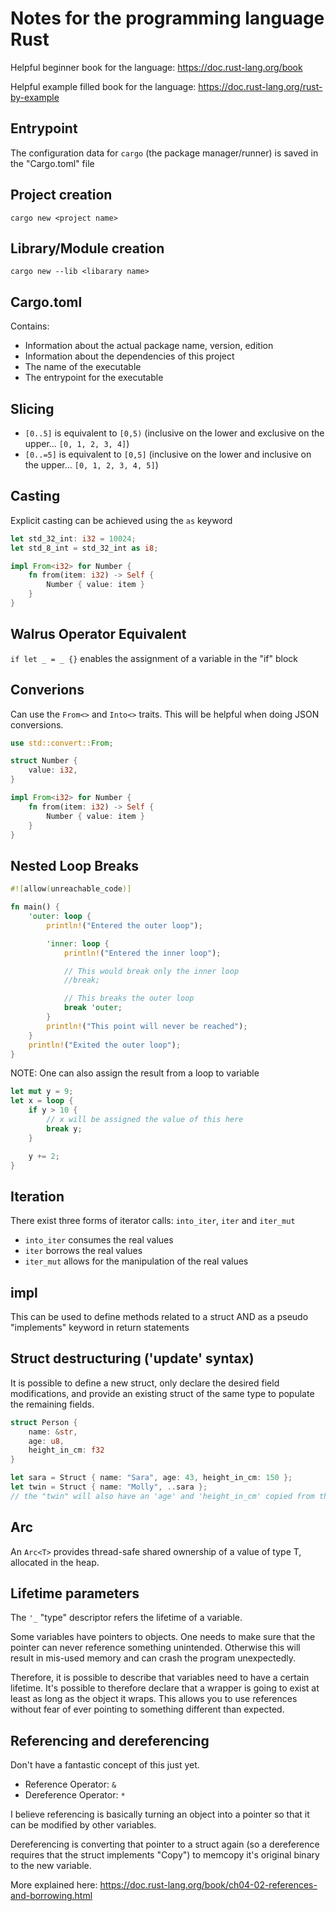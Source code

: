 # Notes for the programming language Rust
Helpful beginner book for the language: https://doc.rust-lang.org/book

Helpful example filled book for the language: https://doc.rust-lang.org/rust-by-example

## Entrypoint
The configuration data for `cargo` (the package manager/runner) is saved in the "Cargo.toml" file


## Project creation

`cargo new <project name>`

## Library/Module creation

`cargo new --lib <libarary name>`


## Cargo.toml

Contains:
* Information about the actual package name, version, edition
* Information about the dependencies of this project
* The name of the executable
* The entrypoint for the executable

## Slicing

* `[0..5]` is equivalent to `[0,5)` (inclusive on the lower and exclusive on the upper... `[0, 1, 2, 3, 4]`)
* `[0..=5]` is equivalent to `[0,5]` (inclusive on the lower and inclusive on the upper... `[0, 1, 2, 3, 4, 5]`)

## Casting

Explicit casting can be achieved using the `as` keyword

```rust
let std_32_int: i32 = 10024;
let std_8_int = std_32_int as i8; 
```

```rust
impl From<i32> for Number {
    fn from(item: i32) -> Self {
        Number { value: item }
    }
}
```

## Walrus Operator Equivalent

`if let _ = _ {}` enables the assignment of a variable in the "if" block


## Converions

Can use the `From<>` and `Into<>` traits. This will be helpful when doing JSON conversions.

```rust
use std::convert::From;

struct Number {
    value: i32,
}

impl From<i32> for Number {
    fn from(item: i32) -> Self {
        Number { value: item }
    }
}
```

## Nested Loop Breaks

```rust
#![allow(unreachable_code)]

fn main() {
    'outer: loop {
        println!("Entered the outer loop");

        'inner: loop {
            println!("Entered the inner loop");

            // This would break only the inner loop
            //break;

            // This breaks the outer loop
            break 'outer;
        }
        println!("This point will never be reached");
    }
    println!("Exited the outer loop");
}
```

NOTE: One can also assign the result from a loop to variable

```rust
let mut y = 9;
let x = loop { 
    if y > 10 {
        // x will be assigned the value of this here
        break y;
    }

    y += 2;
}
```

## Iteration

There exist three forms of iterator calls: `into_iter`, `iter` and `iter_mut`
* `into_iter` consumes the real values
* `iter` borrows the real values
* `iter_mut` allows for the manipulation of the real values

## impl

This can be used to define methods related to a struct AND as a pseudo "implements" keyword in return statements

## Struct destructuring ('update' syntax)

It is possible to define a new struct, only declare the desired field modifications, and provide an existing struct of the same type to populate the remaining fields.

```rust
struct Person {
    name: &str,
    age: u8,
    height_in_cm: f32
}

let sara = Struct { name: "Sara", age: 43, height_in_cm: 150 };
let twin = Struct { name: "Molly", ..sara };
// the "twin" will also have an 'age' and 'height_in_cm' copied from the sara instance 
```

## Arc

An `Arc<T>` provides thread-safe shared ownership of a value of type T, allocated in the heap.

## Lifetime parameters

The `'_` "type" descriptor refers the lifetime of a variable.

Some variables have pointers to objects. One needs to make sure that the pointer can never reference something unintended.
Otherwise this will result in mis-used memory and can crash the program unexpectedly.

Therefore, it is possible to describe that variables need to have a certain lifetime. It's possible to therefore declare that a wrapper is going to exist at least as long as the object it wraps. This allows you to use references without fear of ever pointing to something different than expected.

## Referencing and dereferencing

Don't have a fantastic concept of this just yet.

* Reference Operator: `&` 
* Dereference Operator: `*`

I believe referencing is basically turning an object into a pointer so that it can be modified by other variables.

Dereferencing is converting that pointer to a struct again (so a dereference requires that the struct implements "Copy") to memcopy it's original binary to the new variable. 

More explained here: https://doc.rust-lang.org/book/ch04-02-references-and-borrowing.html